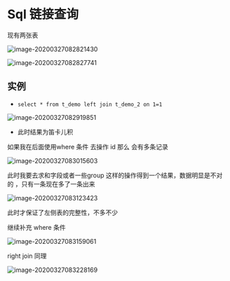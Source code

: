 # Sql 链接查询

现有两张表



![image-20200327082821430](assets/image-20200327082821430.png)



![image-20200327082827741](assets/image-20200327082827741.png)





## 实例

- `select * from t_demo left join t_demo_2 on 1=1 `



![image-20200327082919851](assets/image-20200327082919851.png)	



- 此时结果为笛卡儿积



如果我在后面使用where 条件 去操作 id  那么 会有多条记录

![image-20200327083015603](assets/image-20200327083015603.png)

此时我要去求和字段或者一些group 这样的操作得到一个结果，数据明显是不对的 ，只有一条现在多了一条出来





![image-20200327083123423](assets/image-20200327083123423.png)

此时才保证了左侧表的完整性，不多不少



继续补充 where 条件



![image-20200327083159061](assets/image-20200327083159061.png)







right join 同理



![image-20200327083228169](assets/image-20200327083228169.png)